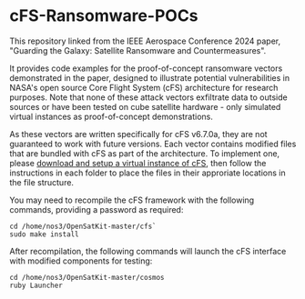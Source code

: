 # cFS-Ransomware-POCs
This repository linked from the IEEE Aerospace Conference 2024 paper, "Guarding the Galaxy: Satellite Ransomware and Countermeasures".

It provides code examples for the proof-of-concept ransomware vectors demonstrated in the paper, designed to illustrate potential vulnerabilities in NASA's open source Core Flight System (cFS) architecture for research purposes. Note that none of these attack vectors exfiltrate data to outside sources or have been tested on cube satellite hardware - only simulated virtual instances as proof-of-concept demonstrations.

As these vectors are written specifically for cFS v6.7.0a, they are not guaranteed to work with future versions. Each vector contains modified files that are bundled with cFS as part of the architecture. To implement one, please [download and setup a virtual instance of cFS](https://github.com/nasa/cFS), then follow the instructions in each folder to place the files in their approriate locations in the file structure.

You may need to recompile the cFS framework with the following commands, providing a password as required:

```
cd /home/nos3/OpenSatKit-master/cfs`
sudo make install
```

After recompilation, the following commands will launch the cFS interface with modified components for testing:

```
cd /home/nos3/OpenSatKit-master/cosmos
ruby Launcher
```
